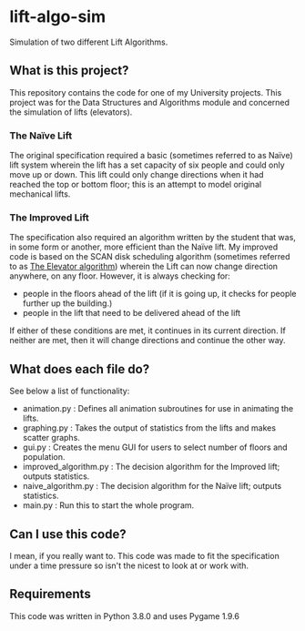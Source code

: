 # lift-algo-sim
Simulation of two different Lift Algorithms.

## What is this project?
This repository contains the code for one of my University projects. This project was for the Data Structures and Algorithms module and concerned the simulation of lifts (elevators). 

### The Naïve Lift
The original specification required a basic (sometimes referred to as Naïve) lift system wherein the lift has a set capacity of six people and could only move up or down. This lift could only change directions when it had reached the top or bottom floor; this is an attempt to model original mechanical lifts.

### The Improved Lift
The specification also required an algorithm written by the student that was, in some form or another, more efficient than the Naïve lift. My improved code is based on the SCAN disk scheduling algorithm (sometimes referred to as [The Elevator algorithm](https://en.wikipedia.org/wiki/Elevator_algorithm)) wherein the Lift can now change direction anywhere, on any floor. However, it is always checking for:
- people in the floors ahead of the lift (if it is going up, it checks for people further up the building.)
- people in the lift that need to be delivered ahead of the lift

If either of these conditions are met, it continues in its current direction. If neither are met, then it will change directions and continue the other way.

## What does each file do?
See below a list of functionality:
- animation.py : Defines all animation subroutines for use in animating the lifts.
- graphing.py : Takes the output of statistics from the lifts and makes scatter graphs.
- gui.py : Creates the menu GUI for users to select number of floors and population.
- improved_algorithm.py : The decision algorithm for the Improved lift; outputs statistics.
- naive_algorithm.py : The decision algorithm for the Naïve lift; outputs statistics.
- main.py : Run this to start the whole program.


## Can I use this code?
I mean, if you really want to. This code was made to fit the specification under a time pressure so isn't the nicest to look at or work with. 

## Requirements
This code was written in Python 3.8.0 and uses Pygame 1.9.6
